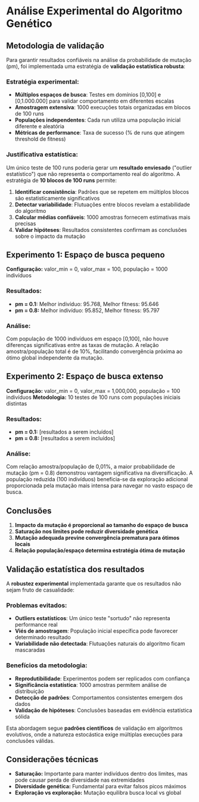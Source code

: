 # Análise Experimental do Algoritmo Genético

## Metodologia de validação

Para garantir resultados confiáveis na análise da probabilidade de mutação (pm), foi implementada uma estratégia de **validação estatística robusta**:

### Estratégia experimental:
- **Múltiplos espaços de busca**: Testes em domínios [0,100] e [0,1.000.000] para validar comportamento em diferentes escalas
- **Amostragem extensiva**: 1000 execuções totais organizadas em blocos de 100 runs
- **Populações independentes**: Cada run utiliza uma população inicial diferente e aleatória
- **Métricas de performance**: Taxa de sucesso (% de runs que atingem threshold de fitness)

### Justificativa estatística:
Um único teste de 100 runs poderia gerar um **resultado enviesado** ("outlier estatístico") que não representa o comportamento real do algoritmo. A estratégia de **10 blocos de 100 runs** permite:

1. **Identificar consistência**: Padrões que se repetem em múltiplos blocos são estatisticamente significativos
2. **Detectar variabilidade**: Flutuações entre blocos revelam a estabilidade do algoritmo
3. **Calcular médias confiáveis**: 1000 amostras fornecem estimativas mais precisas
4. **Validar hipóteses**: Resultados consistentes confirmam as conclusões sobre o impacto da mutação

## Experimento 1: Espaço de busca pequeno
**Configuração:** valor_min = 0, valor_max = 100, população = 1000 indivíduos

### Resultados:
- **pm = 0.1:** Melhor indivíduo: 95.768, Melhor fitness: 95.646
- **pm = 0.8:** Melhor indivíduo: 95.852, Melhor fitness: 95.797

### Análise:
Com população de 1000 indivíduos em espaço [0,100], não houve diferenças significativas entre as taxas de mutação. A relação amostra/população total é de 10%, facilitando convergência próxima ao ótimo global independente da mutação.

## Experimento 2: Espaço de busca extenso
**Configuração:** valor_min = 0, valor_max = 1,000,000, população = 100 indivíduos
**Metodologia:** 10 testes de 100 runs com populações iniciais distintas

### Resultados:
- **pm = 0.1:** [resultados a serem incluídos]
- **pm = 0.8:** [resultados a serem incluídos]

### Análise:
Com relação amostra/população de 0,01%, a maior probabilidade de mutação (pm = 0.8) demonstrou vantagem significativa na diversificação. A população reduzida (100 indivíduos) beneficia-se da exploração adicional proporcionada pela mutação mais intensa para navegar no vasto espaço de busca.

## Conclusões

1. **Impacto da mutação é proporcional ao tamanho do espaço de busca**
2. **Saturação nos limites pode reduzir diversidade genética**
3. **Mutação adequada previne convergência prematura para ótimos locais**
4. **Relação população/espaço determina estratégia ótima de mutação**

## Validação estatística dos resultados

A **robustez experimental** implementada garante que os resultados não sejam fruto de casualidade:

### Problemas evitados:
- **Outliers estatísticos**: Um único teste "sortudo" não representa performance real
- **Viés de amostragem**: População inicial específica pode favorecer determinado resultado
- **Variabilidade não detectada**: Flutuações naturais do algoritmo ficam mascaradas

### Benefícios da metodologia:
- **Reprodutibilidade**: Experimentos podem ser replicados com confiança
- **Significância estatística**: 1000 amostras permitem análise de distribuição
- **Detecção de padrões**: Comportamentos consistentes emergem dos dados
- **Validação de hipóteses**: Conclusões baseadas em evidência estatística sólida

Esta abordagem segue **padrões científicos** de validação em algoritmos evolutivos, onde a natureza estocástica exige múltiplas execuções para conclusões válidas.

## Considerações técnicas

- **Saturação:** Importante para manter indivíduos dentro dos limites, mas pode causar perda de diversidade nas extremidades
- **Diversidade genética:** Fundamental para evitar falsos picos máximos
- **Exploração vs exploração:** Mutação equilibra busca local vs global